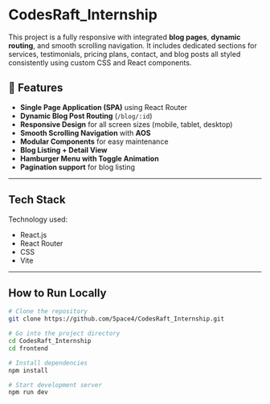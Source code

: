 # CodesRaft_Internship

This project is a fully responsive with integrated **blog pages**, **dynamic routing**, and smooth scrolling navigation. It includes dedicated sections for services, testimonials, pricing plans, contact, and blog posts all styled consistently using custom CSS and React components.

## 🚀 Features

- **Single Page Application (SPA)** using React Router
- **Dynamic Blog Post Routing** (`/blog/:id`)
- **Responsive Design** for all screen sizes (mobile, tablet, desktop)
- **Smooth Scrolling Navigation** with **AOS**
- **Modular Components** for easy maintenance
- **Blog Listing + Detail View**
- **Hamburger Menu with Toggle Animation**
- **Pagination support** for blog listing

---

## Tech Stack

Technology used:

- React.js
- React Router
- CSS
- Vite

---

## How to Run Locally

```bash
# Clone the repository
git clone https://github.com/5pace4/CodesRaft_Internship.git

# Go into the project directory
cd CodesRaft_Internship
cd frontend

# Install dependencies
npm install

# Start development server
npm run dev
```
